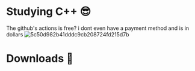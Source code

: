 # Studying C++ 😎 

The github's actions is free? i dont even have a payment method and is in dollars
![5c50d982b41dddc9cb208724fd215d7b](https://github.com/user-attachments/assets/a40f38fa-4ccb-4427-b950-ca0c1375002e)

# Downloads 💠
